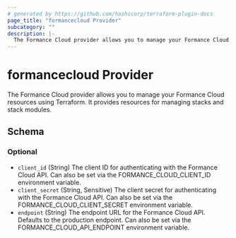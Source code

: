 ```yaml
---
# generated by https://github.com/hashicorp/terraform-plugin-docs
page_title: "formancecloud Provider"
subcategory: ""
description: |-
  The Formance Cloud provider allows you to manage your Formance Cloud resources using Terraform. It provides resources for managing stacks and stack modules.
---
```


# formancecloud Provider

The Formance Cloud provider allows you to manage your Formance Cloud resources using Terraform. It provides resources for managing stacks and stack modules.



<!-- schema generated by tfplugindocs -->
## Schema

### Optional

- `client_id` (String) The client ID for authenticating with the Formance Cloud API. Can also be set via the FORMANCE_CLOUD_CLIENT_ID environment variable.
- `client_secret` (String, Sensitive) The client secret for authenticating with the Formance Cloud API. Can also be set via the FORMANCE_CLOUD_CLIENT_SECRET environment variable.
- `endpoint` (String) The endpoint URL for the Formance Cloud API. Defaults to the production endpoint. Can also be set via the FORMANCE_CLOUD_API_ENDPOINT environment variable.
